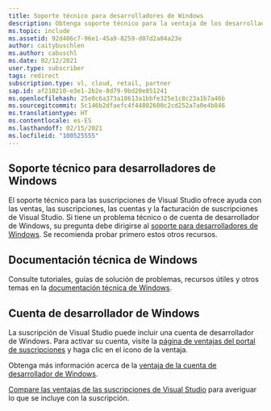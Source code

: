 ```yaml
---
title: Soporte técnico para desarrolladores de Windows
description: Obtenga soporte técnico para la ventaja de los desarrolladores de Windows.
ms.topic: include
ms.assetid: 92d406c7-96e1-45a9-8259-d07d2a04a23e
author: caitybuschlen
ms.author: cabuschl
ms.date: 02/12/2021
user.type: subscriber
tags: redirect
subscription.type: vl, cloud, retail, partner
sap.id: af210210-e3e1-2b2e-8d79-9bd20e851241
ms.openlocfilehash: 25e0c6a373a18613a1bbfe325e1c8c23a1b7a46b
ms.sourcegitcommit: 5c146b2dfaefc4f44802600c2cd252a7a0e4b846
ms.translationtype: HT
ms.contentlocale: es-ES
ms.lasthandoff: 02/15/2021
ms.locfileid: "100525555"
---
```

## <a name="windows-developer-technical-support"></a>Soporte técnico para desarrolladores de Windows  

El soporte técnico para las suscripciones de Visual Studio ofrece ayuda con las ventas, las suscripciones, las cuentas y la facturación de suscripciones de Visual Studio. Si tiene un problema técnico o de cuenta de desarrollador de Windows, su pregunta debe dirigirse al [soporte para desarrolladores de Windows](https://developer.microsoft.com/windows/support/?utm_source=developermscom). Se recomienda probar primero estos otros recursos. 

## <a name="windows-technical-documentation"></a>Documentación técnica de Windows 
Consulte tutoriales, guías de solución de problemas, recursos útiles y otros temas en la [documentación técnica de Windows](https://docs.microsoft.com/windows/).

## <a name="windows-developer-account"></a>Cuenta de desarrollador de Windows
La suscripción de Visual Studio puede incluir una cuenta de desarrollador de Windows. Para activar su cuenta, visite la [página de ventajas del portal de suscripciones](https://my.visualstudio.com/Benefits) y haga clic en el icono de la ventaja. 

Obtenga más información acerca de la [ventaja de la cuenta de desarrollador de Windows](https://docs.microsoft.com/visualstudio/subscriptions/vs-windows-dev). 

[Compare las ventajas de las suscripciones de Visual Studio](https://visualstudio.microsoft.com/vs/benefits/#azure?cat=visual-studio-enterprise-subscription) para averiguar lo que se incluye con la suscripción.